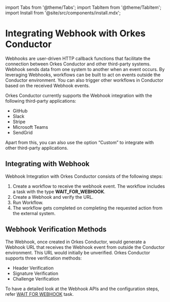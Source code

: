 import Tabs from '@theme/Tabs';
import TabItem from '@theme/TabItem';
import Install from '@site/src/components/install.mdx';


# Integrating Webhook with Orkes Conductor

Webhooks are user-driven HTTP callback functions that facilitate the connection between Orkes Conductor and other third-party systems. Webhook sends data from one system to another when an event occurs. By leveraging Webhooks, workflows can be built to act on events outside the Conductor environment. You can also trigger other workflows in Conductor based on the received Webhook events.

Orkes Conductor currently supports the Webhook integration with the following third-party applications:

* GitHub
* Slack
* Stripe
* Microsoft Teams
* SendGrid

Apart from this, you can also use the option “Custom” to integrate with other third-party applications.

## Integrating with Webhook

Webhook Integration with Orkes Conductor consists of the following steps:

1. Create a workflow to receive the webhook event. The workflow includes a task with the type **WAIT_FOR_WEBHOOK**. 
2. Create a Webhook and verify the URL.
3. Run Workflow.
4. The workflow gets completed on completing the requested action from the external system.

## Webhook Verification Methods

The Webhook, once created in Orkes Conductor, would generate a Webhook URL that receives the Webhook event from outside the Conductor environment. This URL would initially be unverified. Orkes Conductor supports three verification methods:

* Header Verification
* Signature Verification
* Challenge Verification

To have a detailed look at the Webhook APIs and the configuration steps, refer [WAIT FOR WEBHOOK](/content/reference-docs/system-tasks/wait-for-webhook) task.